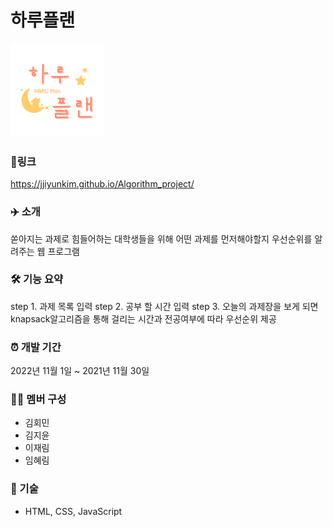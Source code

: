 # 하루플랜
<img src="logo.png" width=150>

### 🔗링크
https://jjiyunkim.github.io/Algorithm_project/

### ✈️ 소개
쏟아지는 과제로 힘들어하는 대학생들을 위해 어떤 과제를 먼저해야할지 우선순위를 알려주는 웹 프로그램
    
### 🛠 기능 요약
step 1. 과제 목록 입력
step 2. 공부 할 시간 입력
step 3. 오늘의 과제장을 보게 되면 knapsack알고리즘을 통해 걸리는 시간과 전공여부에 따라 우선순위 제공

### ⏰ 개발 기간
2022년 11월 1일 ~ 2021년 11월 30일  

### 👩‍💻 멤버 구성
- 김회민
- 김지윤
- 이재림
- 임혜림

### 📌 기술
- HTML, CSS, JavaScript 
